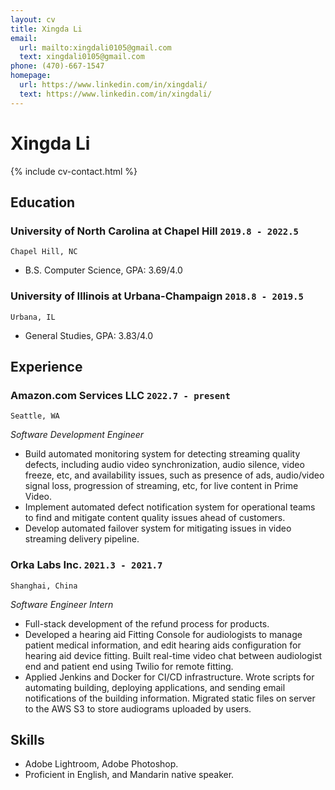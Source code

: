```yaml
---
layout: cv
title: Xingda Li
email:
  url: mailto:xingdali0105@gmail.com
  text: xingdali0105@gmail.com
phone: (470)-667-1547
homepage:
  url: https://www.linkedin.com/in/xingdali/
  text: https://www.linkedin.com/in/xingdali/
---
```


# Xingda Li

<!--
include contact information from the front matter
Supported arguments:
    - homepage: url, text
    - phone
    - email
-->

{% include cv-contact.html %}

## Education

### **University of North Carolina at Chapel Hill** `2019.8 - 2022.5`

```
Chapel Hill, NC
```

- B.S. Computer Science, GPA: 3.69/4.0

### **University of Illinois at Urbana-Champaign** `2018.8 - 2019.5`

```
Urbana, IL
```

- General Studies, GPA: 3.83/4.0


## Experience
### **Amazon.com Services LLC** `2022.7 - present`

```
Seattle, WA
```
_Software Development Engineer_<br>
- Build automated monitoring system for detecting streaming quality defects, including audio video synchronization, audio silence, video freeze, etc, and availability issues, such as presence of ads, audio/video signal loss, progression of streaming, etc, for live content in Prime Video.
- Implement automated defect notification system for operational teams to find and mitigate content quality issues ahead of customers.
- Develop automated failover system for mitigating issues in video streaming delivery pipeline.

### **Orka Labs Inc.** `2021.3 - 2021.7`

```
Shanghai, China
```

_Software Engineer Intern_<br>
- Full-stack development of the refund process for products.
- Developed a hearing aid Fitting Console for audiologists to manage patient medical information, and edit hearing aids configuration for hearing aid device fitting. Built real-time video chat between audiologist end and patient end using Twilio for remote fitting.
- Applied Jenkins and Docker for CI/CD infrastructure. Wrote scripts for automating building, deploying applications, and sending email notifications of the building information. Migrated static files on server to the AWS S3 to store audiograms uploaded by users.

## Skills
- Adobe Lightroom, Adobe Photoshop.
- Proficient in English, and Mandarin native speaker.
<p style="color:white;font-size:0.5px">Java, C, C++, Spring, SQL, Ruby, PHP, Python, JavaScript, HTML, CSS, Angular, Flask, Firebase, jira, mySQL, git, NoSQL, GraphQL, Node.js, npm, yarn, teamwork, leadership, award, honor</p>

